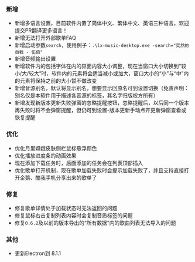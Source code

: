 ### 新增

- 新增多语言设置，目前软件内置了简体中文、繁体中文、英语三种语言，欢迎提交PR翻译更多语言！
- 新增无法打开外部歌单FAQ
- 新增启动参数`search`，使用例子：`.\lx-music-desktop.exe -search="突然的自我 - 伍佰"`
- 新增音频输出设置
- 新增软件内的包括字体在内的界面内容大小调整，现在当窗口大小切换到“较小/大/较大”时，软件内的元素将会适当减小或加大，窗口大小的“小”与“中”内的元素将保持之前的大小暂不做改变
- 新增音源别名，默认将显示别名，想要显示回原名可到设置切换（免责声明：别名仅是本软件用于描述各音源的标签，其名字归版权方所有）
- 新增发现新版本更新失败弹窗的忽略提醒按钮，忽略提醒后，以后同一个版本再失败时将不会弹窗提醒，但仍可到设置-版本更新手动点开更新弹窗查看或恢复提醒

### 优化

- 优化月里嫦娥皮肤侧栏鼠标悬浮颜色
- 优化播放进度条的动画效果
- 现在添加下载任务时，后面添加的任务会在列表顶部插入
- 优化歌单打开机制，现在歌单加载失败时会提示加载失败了，并且支持直接打开企鹅、酷我手机分享出来的歌单了

### 修复

- 修复歌单详情处于加载状态时无法返回的问题
- 修复鼠标右击复制列表内容时会复制音质标签的问题
- 修复`0.6.2`及以前的版本导出的“所有数据”内的歌曲列表无法导入的问题

### 其他

- 更新Electron到 8.1.1
